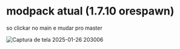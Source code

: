 # modpack atual (1.7.10 orespawn)
so clickar no main e mudar pro master

![Captura de tela 2025-01-26 203006](https://github.com/user-attachments/assets/1fe40991-46a6-4c2d-bedf-ee212fb90231)
